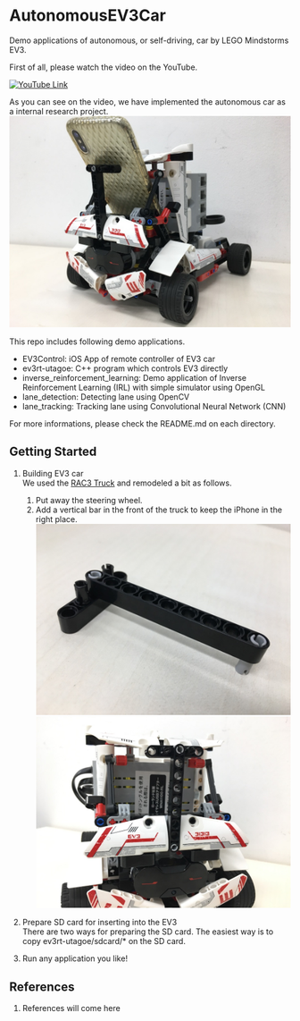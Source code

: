 # AutonomousEV3Car
Demo applications of autonomous, or self-driving, car by LEGO Mindstorms EV3.

First of all, please watch the video on the YouTube.

[![YouTube Link](https://img.youtube.com/vi/nMtCHrGf0yg/0.jpg)](https://www.youtube.com/watch?v=nMtCHrGf0yg&feature=youtu.be)

As you can see on the video, we have implemented the autonomous car as a internal research project.
![EV3 car](https://raw.githubusercontent.com/utagoeinc/AutonomousEV3Car/images/EV3car_image.jpg)

This repo includes following demo applications.
- EV3Control: iOS App of remote controller of EV3 car
- ev3rt-utagoe: C++ program which controls EV3 directly
- inverse_reinforcement_learning: Demo application of Inverse Reinforcement Learning (IRL) with simple simulator using OpenGL
- lane_detection: Detecting lane using OpenCV
- lane_tracking: Tracking lane using Convolutional Neural Network (CNN)

For more informations, please check the README.md on each directory.


## Getting Started
1. Building EV3 car  
We used the [RAC3 Truck](https://www.lego.com/en-us/mindstorms/build-a-robot/rac3-truck) and remodeled a bit as follows.
    1. Put away the steering wheel.
    1. Add a vertical bar in the front of the truck to keep the iPhone in the right place.
    ![Parts added](https://raw.githubusercontent.com/utagoeinc/AutonomousEV3Car/images/added_parts.jpg)
    ![customized EV3](https://raw.githubusercontent.com/utagoeinc/AutonomousEV3Car/images/customized_EV3_image.jpg)

1. Prepare SD card for inserting into the EV3  
There are two ways for preparing the SD card. The easiest way is to copy ev3rt-utagoe/sdcard/* on the SD card.

1. Run any application you like!


## References
1. References will come here
